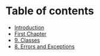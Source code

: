 # Table of contents

* [Introduction](README.md)
* [First Chapter](first-chapter.md)
* [9. Classes](9.-classes.md)
* [8. Errors and Exceptions](8.-errors-and-exceptions.md)

